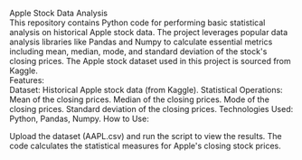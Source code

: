 Apple Stock Data Analysis<br>
This repository contains Python code for performing basic statistical analysis on historical Apple stock data. The project leverages popular data analysis libraries like Pandas and Numpy to calculate essential metrics including mean, median, mode, and standard deviation of the stock's closing prices. The Apple stock dataset used in this project is sourced from Kaggle.
<br>
Features:
<br>
Dataset: Historical Apple stock data (from Kaggle).
Statistical Operations:
Mean of the closing prices.
Median of the closing prices.
Mode of the closing prices.
Standard deviation of the closing prices.
Technologies Used: Python, Pandas, Numpy.
How to Use:

Upload the dataset (AAPL.csv) and run the script to view the results.
The code calculates the statistical measures for Apple's closing stock prices.
